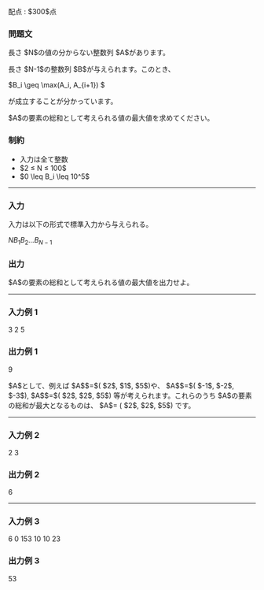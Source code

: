 
<div>

<span>

<span>

<p>
配点 : $300$点
</p>

<div>

<section>

### **問題文**

<p>
長さ $N$の値の分からない整数列 $A$があります。
</p>

<p>
長さ $N-1$の整数列 $B$が与えられます。このとき、
</p>

<p>
$B_i \geq \max(A_i, A_{i+1}) $
</p>

<p>
が成立することが分かっています。
</p>

<p>
$A$の要素の総和として考えられる値の最大値を求めてください。
</p>

</section>

</div>

<div>

<section>

### **制約**

<ul>

<li>
入力は全て整数
</li>

<li>
$2 ≤ N ≤ 100$
</li>

<li>
$0 \leq B_i \leq 10^5$
</li>

</ul>

</section>

</div>

---

<div>

<div>

<section>

### **入力**

<p>
入力は以下の形式で標準入力から与えられる。
</p>

<div>

$N$$B_1$$B_2$$...$$B_{N-1}$
</div>

</section>

</div>

<div>

<section>

### **出力**

<p>
$A$の要素の総和として考えられる値の最大値を出力せよ。
</p>

</section>

</div>

</div>

---

<div>

<section>

### **入力例 1**

<div>

3
2 5

</div>

</section>

</div>

<div>

<section>

### **出力例 1**

<div>

9

</div>

<p>
$A$として、例えば $A$$=$( $2$, $1$, $5$)や、 $A$$=$( $-1$, $-2$, $-3$), $A$$=$( $2$, $2$, $5$) 等が考えられます。これらのうち $A$の要素の総和が最大となるものは、 $A$= ( $2$, $2$, $5$) です。
</p>

</section>

</div>

---

<div>

<section>

### **入力例 2**

<div>

2
3

</div>

</section>

</div>

<div>

<section>

### **出力例 2**

<div>

6

</div>

</section>

</div>

---

<div>

<section>

### **入力例 3**

<div>

6
0 153 10 10 23

</div>

</section>

</div>

<div>

<section>

### **出力例 3**

<div>

53

</div>

</section>

</div>

</span>

</span>

</div>
